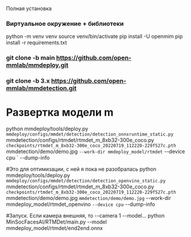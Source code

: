 Полная установка
### Виртуальное окружение + библиотеки
   python -m venv venv
   source venv/bin/activate
   pip install -U openmim
   pip install -r requirements.txt

### git clone -b main https://github.com/open-mmlab/mmdeploy.git
### git clone -b 3.x https://github.com/open-mmlab/mmdetection.git

# Развертка модели m 
python mmdeploy/tools/deploy.py `
  mmdeploy/configs/mmdet/detection/detection_onnxruntime_static.py `
  mmdetection/configs/rtmdet/rtmdet_m_8xb32-300e_coco.py `
  checkpoints/rtmdet_m_8xb32-300e_coco_20220719_112220-229f527c.pth `
  mmdetection/demo/demo.jpg `
  --work-dir mmdeploy_model/rtmdet `
  --device cpu `
  --dump-info

#Это для оптимизации, с ней я пока не разобралась
python mmdeploy/tools/deploy.py `
  mmdeploy/configs/mmdet/detection/detection_openvino_static.py `
  mmdetection/configs/rtmdet/rtmdet_m_8xb32-300e_coco.py `
  checkpoints/rtmdet_m_8xb32-300e_coco_20220719_112220-229f527c.pth `
  mmdetection/demo/demo.jpg `
  mmdetection/demo/demo.jpg `
  --work-dir mmdeploy_model/rtmdet_openvino `
  --device cpu `
  --dump-info

#Запуск. Если камера внешняя, то --camera 1 --model...
python MinSocFacesAI/RTMDet/main.py --model mmdeploy_model/rtmdet/end2end.onnx